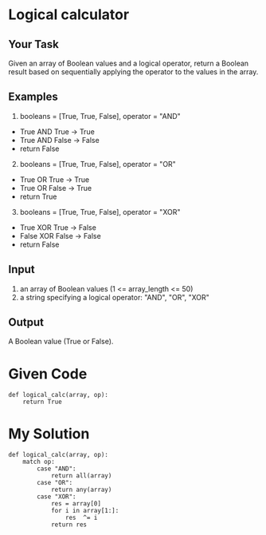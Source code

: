 # Logical calculator

## Your Task

Given an array of Boolean values and a logical operator, return a Boolean result based on sequentially applying the operator to the values in the array.

## Examples

1. booleans = [True, True, False], operator = "AND"
- True AND True -> True
- True AND False -> False
- return False

2. booleans = [True, True, False], operator = "OR"
- True OR True -> True
- True OR False -> True
- return True

3. booleans = [True, True, False], operator = "XOR"
- True XOR True -> False
- False XOR False -> False
- return False

## Input

1. an array of Boolean values (1 <= array_length <= 50)
2. a string specifying a logical operator: "AND", "OR", "XOR"

## Output

A Boolean value (True or False).

# Given Code

```{python}
def logical_calc(array, op):
    return True
```

# My Solution

```{python}
def logical_calc(array, op):
    match op:
        case "AND":
            return all(array)
        case "OR":
            return any(array)
        case "XOR":
            res = array[0]
            for i in array[1:]:
                res  ^= i
            return res
```
